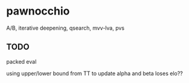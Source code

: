 # pawnocchio

A/B, iterative deepening, qsearch, mvv-lva, pvs

## TODO
packed eval

using upper/lower bound from TT to update alpha and beta loses elo??
